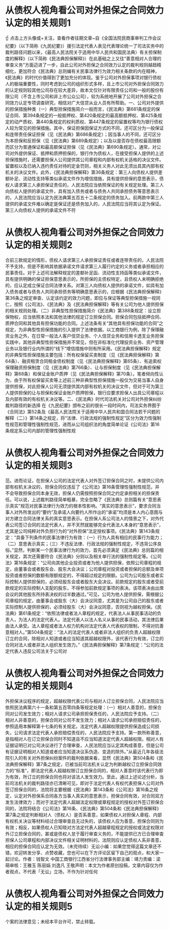 # 从债权人视角看公司对外担保之合同效力认定的相关规则1

☝ 点击上方头像或+关注，查看作者往期文章~自《全国法院民商事审判工作会议纪要》（以下简称《九民纪要》）援引法定代表人表见代表理论统一了司法实务中的裁判路径问题以来，《最高人民法院关于适用中华人民共和国民法典〉有关担保制度的解释》（以下简称《民法典担保解释》）在此基础之上又往“善意相对人合理的审查义务”方面迈进了一步，自此公司对外担保之合同效力认定的裁判规则越趋精细化，更加符合《民法典》总则编有关民事法律行为效力相关条款的内在精神，《民法典》的时代价值得到了更加充分的体现。鉴于公司对外担保事项对银行债权人的极端重要性，同时考虑到公司的组织形式多样，且上市公司对外担保合同效力的认定规则较其他公司存在较大差异，故本文仅针对有限责任公司和一般的股份有限公司（不含上市公司和非上市公众公司），较为系统地开展了公司对外担保之合同效力认定专项调查研究，相信对广大信贷从业人员有所帮助。一、公司对外提供的担保措施种类（一）典型担保措施简介一般而言，《民法典》第681条规定的保证合同、第394条规定的一般抵押权、第420条规定的最高额抵押权、第425条规定的动产质权、第440条规定的权利质权、第447条规定的留置权等均为银行债权人较为常见的担保措施。其中，保证担保因保证方式的不同，还可区分为一般保证和连带责任保证担保（见《民法典》第686条规定）；因当事人的不同，还可区分为本担保和反担保（见《民法典》第689条规定）；以及以是否存在债权最高限额而区分为普通保证和最高额保证担保（见《民法典》第690条规定）。通常，对公司对外提供保证、抵押和质押担保的，银行作为债权人，在接受担保人提供的上述担保措施时，还需要担保人公司提供其公司章程和内部有权机关适格的决议文件。留置权以及已纳入违约责任对待的定金罚则，相关义务人对此无须出具其内部有权机关的决议文件。此外，《民法典担保解释》第36条规定：第三人向债权人提供差额补足、流动性支持等类似承诺文件作为增信措施，具有提供担保的意思表示，债权人请求第三人承担保证责任的，人民法院应当依照保证的有关规定处理。第三人向债权人提供的承诺文件，具有加入债务或者与债务人共同承担债务等意思表示的，人民法院应当认定为民法典第五百五十二条规定的债务加入。前两款中第三人提供的承诺文件难以确定是保证还是债务加入的，人民法院应当将其认定为保证。第三人向债权人提供的承诺文件不符

# 从债权人视角看公司对外担保之合同效力认定的相关规则2

合前三款规定的情形，债权人请求第三人承担保证责任或者连带责任的，人民法院不予支持，但是不影响其依据承诺文件请求第三人履行约定的义务或者承担相应的民事责任。对于上述司法解释规定的差额补足函、流动性支持函等类似承诺文件，具有提供明确的保证担保意思表示的，所担保的主债权特定，且债权人未明确拒绝的，应认定成立保证合同法律关系。对第三人向债权人提供的承诺文件，如具有加入债务或者与债务人共同承担债务等明确意思表示的，应根据《民法典担保解释》第36条之规定审查、认定该约定的效力问题，即应与保证等典型担保措施一视同仁，按照《公司法》、《民法典》及《民法典担保解释》等有关公司为他人提供担保的相关规则处理。（二）非典型性担保措施简介《民法典》第388条规定：设立担保物权，应当依照本法和其他法律的规定订立担保合同。担保合同包括抵押合同、质押合同和其他具有担保功能的合同。上述法条有关“其他具有担保功能的合同”之规定，为非典型性担保措施的引入提供了法律依据。以工商银行为例，除了保理融资业务之外，在日常一般法人客户信贷业务、个人信贷业务和信用卡透支业务担保实践中，其他非典型性担保措施并不常见，但在非标准化代理投资业务、资产管理业务以及银行业内所谓的“线下”增信措施中则有所采用。《民法典担保解释》规定的非典型性担保措施主要包括：所有权保留买卖制度（见《民法典担保解释》第64条）、融资租赁合同租金债权制度（见《民法典担保解释》第65条）、有追索权保理融资担保制度（见《民法典》第766条）、让与担保制度（见《民法典担保解释》第68条）和保证金账户质押（见《民法典担保解释》第70条）。笔者倾向性认为，由于所有权保留买卖等上述前三种非典型性担保措施一般仅为交易当事人自身提供担保，对此担保人公司无须提供其内部有权机关的决议文件，但对于可为第三人提供担保的让与担保和保证金账户质押担保，银行应要求担保人出具公司章程以及内部有效的有权机关决议等。二、《民法典》时代司法机关对公司对外担保纠纷裁判路径的新选择 在《九民纪要》颁布之前的很长一段时间内，司法实务界囿于《合同法》第52条及《最高人民法院关于适用中华人民共和国合同法若干问题的解释（二）》第14条之规定，将“法律、行政法规的强制性规定”区分为效力性强制性规范和管理性强制性规范，进而从公司组织法的角度简单论证《公司法》第16条规定系公司内部的管理性强制性规

# 从债权人视角看公司对外担保之合同效力认定的相关规则3

范。进而论证，在担保人公司的法定代表人对外签订担保合同之时，未提供公司内部有权机关决议的，担保合同仅违反了《公司法》第16条管理性强制性规范，并不会导致担保合同本身无效，担保人仍需按照担保合同之约定承担相关的担保责任。可以说，上述裁判路径简单粗暴，完全忽略了《民法典》总则篇有关“意思表示真实”规范对民事法律行为效力的根本性影响。“真实的意思表示”，要求合同当事人对外所发出的“要约”及承诺人向要约人所作出的“承诺”均须是本人内心意图与对方建立合同法律关系的真实意思表示。在担保人系公司法人的情景之下，对外代表公司签订合同的法定代表人，并不天然就能够完全代表法人本身的“意思表示”，尤其是公司纯粹对外负担行为的“对外担保”法定授权事项。《民法典》第143条规定：“具备下列条件的民事法律行为有效：（一）行为人具有相应的民事行为能力；（二）意思表示真实；（三）不违反法律、行政法规的强制性规定，不违背公序良俗。”显然，判断某一个民事法律行为的效力，首先必须满足《民法典》总则篇的相关规定，其次还需要符合《民法典》分则以及相关单行法的强制性规定等。《公司法》第16条规定：“公司向其他企业投资或者为他人提供担保，依照公司章程的规定，由董事会或者股东会、股东大会决议；公司章程对投资或者担保的总额及单项投资或者担保的数额有限额规定的，不得超过规定的限额。公司为公司股东或者实际控制人提供担保的，必须经股东会或者股东大会决议。前款规定的股东或者受前款规定的实际控制人支配的股东，不得参加前款规定事项的表决。该项表决由出席会议的其他股东所持表决权的过半数通过。”可见，公司为他人提供担保，需根据公司章程的规定，由董事会或股东（大）会决议同意，尤其是为公司自己的股东或者实际控制人提供担保的，必须经股东（大）会决议同意，否则视为越权担保。《民法典》第61条规定：“依照法律或者法人章程的规定，代表法人从事民事活动的负责人，为法人的法定代表人。法定代表人以法人名义从事的民事活动，其法律后果由法人承受。法人章程或者法人权力机构对法定代表人代表权的限制，不得对抗善意相对人。”第504条规定：“法人的法定代表人或者非法人组织的负责人超越权限订立的合同，除相对人知道或者应当知道其超越权限外，该代表行为有效，订立的合同对法人或者非法人组织发生效力。”《民法典担保解释》第7条规定：“公司的法定代表人违反公司法关于公司对

# 从债权人视角看公司对外担保之合同效力认定的相关规则4

外担保决议程序的规定，超越权限代表公司与相对人订立担保合同，人民法院应当依照民法典第六十一条和第五百零四条等规定处理：（一）相对人善意的，担保合同对公司发生效力；相对人请求公司承担担保责任的，人民法院应予支持。（二）相对人非善意的，担保合同对公司不发生效力；相对人请求公司承担赔偿责任的，参照适用本解释第十七条的有关规定。法定代表人超越权限提供担保造成公司损失，公司请求法定代表人承担赔偿责任的，人民法院应予支持。第一款所称善意，是指相对人在订立担保合同时不知道且不应当知道法定代表人超越权限。相对人有证据证明已对公司决议进行了合理审查，人民法院应当认定其构成善意，但是公司有证据证明相对人知道或者应当知道决议系伪造、变造的除外。”从最近几年各级法院引入的有关对外担保纠纷案件的裁判依据来看，显然《民法典》第504条和《民法典担保解释》第7条之规定，已被当前司法机关认定为判断越权订立担保合同效力的“标准”，即法定代表人超越权限订立担保合同的，相对人善意时该代表行为即为有效，所订立的担保合同也将对该法人发生效力。至此，通过上述论述分析，当前司法机关的裁判路径亦已清晰可见，即对于法定代表人有权代表担保人公司对外签订担保合同的，法院将主要根据《民法典》第143条和《公司法》第16条之规定，认定对外担保系合同各方当事人真实的意思表示，担保合同有效，对合同双方发生法律效力；而对于法定代表人超越法定权限或章程规定的授权对外签订担保合同的，法院将结合《公司法》第16条、《民法典》第504条和《民法典担保解释》第7条之规定判断相对人（债权人）是否系善意，如果债权人对担保人章程、内部有权机关决议等材料经过合理审查且无过失的，该债权人应为善意，担保合同则为有效；相反，如果债权人已知晓对方法定代表人超越章程规定的授权或法定权限对外订立担保合同的，甚或是债权人怠于履行审查义务的，不能提供已方已合理审查担保人公司章程和内部决议文件相关证明材料的，法院则应认定债权人系非善意，相应的担保合同应认定为无效。（未完待续）无讼小编：如果您觉得这篇文章还不错，欢迎转发分享、点赞收藏，您也可以在下方评论区留下自己的观点，和大家一起讨论。作者：钱智文 中国工商银行江西省分行法律事务部主编：靖力责编：梁萌审核：王雅玉 陈丽娟 刘逸凡 王敬声明：本文为作者原创投稿，文章内容仅为作者观点，不代表「无讼」立场，不作为针对任何

# 从债权人视角看公司对外担保之合同效力认定的相关规则5

个案的法律意见；未经本平台许可，禁止转载。

